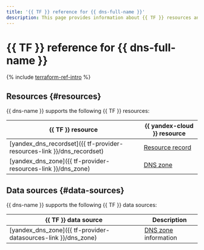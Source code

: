 ```yaml
---
title: '{{ TF }} reference for {{ dns-full-name }}'
description: This page provides information about {{ TF }} resources and data sources supported by {{ dns-name }}.
---
```


# {{ TF }} reference for {{ dns-full-name }}

{% include [terraform-ref-intro](../_includes/terraform-ref-intro.md) %}

## Resources {#resources}

{{ dns-name }} supports the following {{ TF }} resources:

| **{{ TF }} resource** | **{{ yandex-cloud }} resource** |
| --- | --- |
| [yandex_dns_recordset]({{ tf-provider-resources-link }}/dns_recordset) | [Resource record](./concepts/resource-record.md) |
| [yandex_dns_zone]({{ tf-provider-resources-link }}/dns_zone) | [DNS zone](./concepts/dns-zone.md) |

## Data sources {#data-sources}

{{ dns-name }} supports the following {{ TF }} data sources:

| **{{ TF }} data source** | **Description** |
| --- | --- |
| [yandex_dns_zone]({{ tf-provider-datasources-link }}/dns_zone) | [DNS zone](./concepts/dns-zone.md) information |